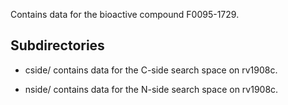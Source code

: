 Contains data for the bioactive compound F0095-1729.

## Subdirectories

- cside/ contains data for the C-side search space on rv1908c.

- nside/ contains data for the N-side search space on rv1908c.


